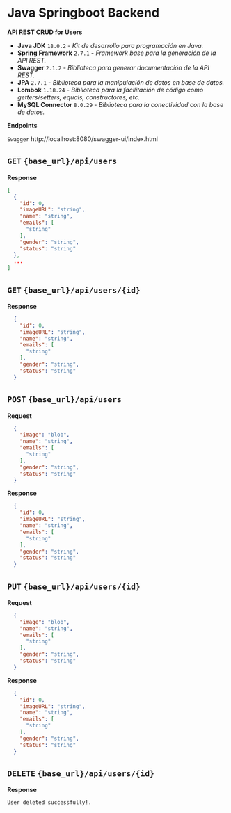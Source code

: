 # Java Springboot Backend
**API REST CRUD for Users**

- **Java JDK** `18.0.2` - _Kit de desarrollo para programación en Java._
- **Spring Framework** `2.7.1` - _Framework base para la generación de la API REST._
- **Swagger** `2.1.2` - _Biblioteca para generar documentación de la API REST._
- **JPA** `2.7.1` - _Biblioteca para la manipulación de datos en base de datos._
- **Lombok** `1.18.24` - _Biblioteca para la facilitación de código como getters/setters, equals, constructores, etc._
- **MySQL Connector** `8.0.29` - _Biblioteca para la conectividad con la base de datos._

**Endpoints**

`Swagger` http://localhost:8080/swagger-ui/index.html

## `GET` `{base_url}/api/users`

**Response**
```json
[
  {
    "id": 0,
    "imageURL": "string",
    "name": "string",
    "emails": [
      "string"
    ],
    "gender": "string",
    "status": "string"
  },
  ...
]
```

## `GET` `{base_url}/api/users/{id}`

**Response**
```json
  {
    "id": 0,
    "imageURL": "string",
    "name": "string",
    "emails": [
      "string"
    ],
    "gender": "string",
    "status": "string"
  }
```

## `POST` `{base_url}/api/users`

**Request**
```json
  {
    "image": "blob",
    "name": "string",
    "emails": [
      "string"
    ],
    "gender": "string",
    "status": "string"
  }
```

**Response**
```json
  {
    "id": 0,
    "imageURL": "string",
    "name": "string",
    "emails": [
      "string"
    ],
    "gender": "string",
    "status": "string"
  }
```

## `PUT` `{base_url}/api/users/{id}`

**Request**
```json
  {
    "image": "blob",
    "name": "string",
    "emails": [
      "string"
    ],
    "gender": "string",
    "status": "string"
  }
```

**Response**
```json
  {
    "id": 0,
    "imageURL": "string",
    "name": "string",
    "emails": [
      "string"
    ],
    "gender": "string",
    "status": "string"
  }
```

## `DELETE` `{base_url}/api/users/{id}`

**Response**

```
User deleted successfully!.
```

